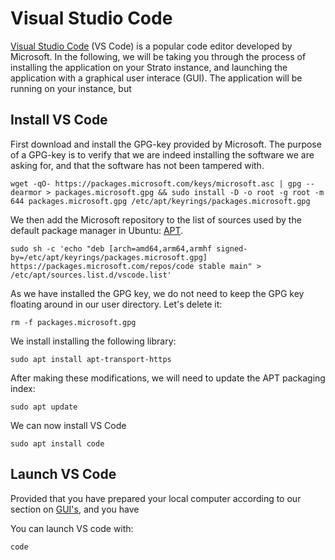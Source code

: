 # Visual Studio Code
[Visual Studio Code]("https://code.visualstudio.com/") (VS Code) is a popular code editor developed by Microsoft. In the following, we will be taking you through the process of installing the application on your Strato instance, and launching the application with a graphical user interace (GUI). The application will be running on your instance, but 


## Install VS Code

First download and install the GPG-key provided by Microsoft. The purpose of a GPG-key is to verify that we are indeed installing the software we are asking for, and that the software has not been tampered with. 

```
wget -qO- https://packages.microsoft.com/keys/microsoft.asc | gpg --dearmor > packages.microsoft.gpg && sudo install -D -o root -g root -m 644 packages.microsoft.gpg /etc/apt/keyrings/packages.microsoft.gpg
```

We then add the Microsoft repository to the list of sources used by the default package manager in Ubuntu: [APT]("https://en.wikipedia.org/wiki/APT_(software)"). 
```
sudo sh -c 'echo "deb [arch=amd64,arm64,armhf signed-by=/etc/apt/keyrings/packages.microsoft.gpg] https://packages.microsoft.com/repos/code stable main" > /etc/apt/sources.list.d/vscode.list'
```
As we have installed the GPG key, we do not need to keep the GPG key floating around in our user directory. Let's delete it:
```
rm -f packages.microsoft.gpg
```

We install installing the following library:
```
sudo apt install apt-transport-https
```
After making these modifications, we will need to update the APT packaging index:
```
sudo apt update
```

We can now install VS Code
```
sudo apt install code
```
## Launch VS Code

Provided that you have prepared your local computer according to our section on [GUI's](""), and you have 

You can launch VS code with: 
```
code
```


